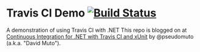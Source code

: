 # Travis CI Demo [![Build Status](https://travis-ci.org/pseudomuto/travis-ci-demo.png)](https://travis-ci.org/pseudomuto/travis-ci-demo)

A demonstration of using Travis CI with .NET
This repo is blogged on at [Continuous Integration for .NET with Travis CI and xUnit](http://pseudomuto.com/development/walkthroughs/2013/08/13/continuous-integration-for-net-with-travis-ci-and-xunit.html) by @pseudomuto (a.k.a. "David Muto").